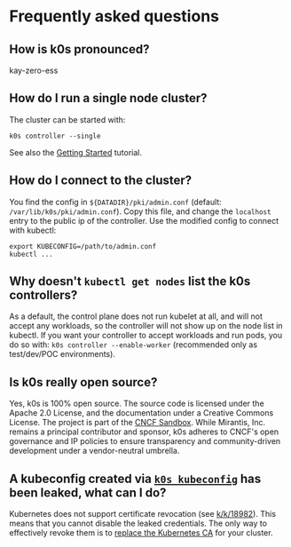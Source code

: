 # Frequently asked questions

## How is k0s pronounced?

kay-zero-ess

## How do I run a single node cluster?

The cluster can be started with:

```shell
k0s controller --single
```

See also the [Getting Started](https://docs.k0sproject.io/stable/install/) tutorial.

## How do I connect to the cluster?

You find the config in `${DATADIR}/pki/admin.conf` (default: `/var/lib/k0s/pki/admin.conf`). Copy this file, and change the `localhost` entry to the public ip of the controller. Use the modified config to connect with kubectl:

```shell
export KUBECONFIG=/path/to/admin.conf
kubectl ...
```

## Why doesn't `kubectl get nodes` list the k0s controllers?

As a default, the control plane does not run kubelet at all, and will not accept any workloads, so the controller will not show up on the node list in kubectl. If you want your controller to accept workloads and run pods, you do so with:
`k0s controller --enable-worker` (recommended only as test/dev/POC environments).

## Is k0s really open source?

Yes, k0s is 100% open source. The source code is licensed under the Apache 2.0
License, and the documentation under a Creative Commons License. The project is
part of the [CNCF Sandbox]. While Mirantis, Inc. remains a principal contributor
and sponsor, k0s adheres to CNCF's open governance and IP policies to ensure
transparency and community-driven development under a vendor-neutral umbrella.

[CNCF Sandbox]: https://www.cncf.io/sandbox-projects/

## A kubeconfig created via [`k0s kubeconfig`](../cli/k0s_kubeconfig.md) has been leaked, what can I do?

Kubernetes does not support certificate revocation (see [k/k/18982]). This means
that you cannot disable the leaked credentials. The only way to effectively
revoke them is to [replace the Kubernetes CA] for your cluster.

[k/k/18982]: https://github.com/kubernetes/kubernetes/issues/18982
[replace the Kubernetes CA]: certificate-authorities.md#replacing-the-kubernetes-ca-and-sa-key-pair
